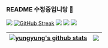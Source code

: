 ### README 수정중입니당 👋

<!--
**lee-youn/lee-youn** is a ✨ _special_ ✨ repository because its `README.md` (this file) appears on your GitHub profile.

Here are some ideas to get you started:

- 🔭 I’m currently working on ...
- 🌱 I’m currently learning ...
- 👯 I’m looking to collaborate on ...
- 🤔 I’m looking for help with ...
- 💬 Ask me about ...
- 📫 How to reach me: ...
- 😄 Pronouns: ...
- ⚡ Fun fact: ...
-->

![](http://github-profile-summary-cards.vercel.app/api/cards/profile-details?username=lee-youn&theme=calm)
<a href="https://git.io/streak-stats"><img src="https://streak-stats.demolab.com?user=lee-youn&theme=calm" alt="GitHub Streak" /></a>
![](http://github-profile-summary-cards.vercel.app/api/cards/stats?username=lee-youn&theme=calm)
![](http://github-profile-summary-cards.vercel.app/api/cards/repos-per-language?username=lee-youn&theme=calm)
![](./profile-3d-contrib/profile-season-animate.svg)

| <a href="https://github.com/anuraghazra/github-readme-stats"><img align="center" src="https://github-readme-stats.vercel.app/api?username=lee-youn&show_icons=true&include_all_commits=true&theme=tokyonight&hide_border=true" alt="yungyung's github stats" /></a> | <a href="https://github.com/anuraghazra/github-readme-stats"><img align="center" src="https://github-readme-stats.vercel.app/api/top-langs/?username=lee-youn&layout=compact&theme=tokyonight&hide_border=true" /></a> |
| ------------- | ------------- |
